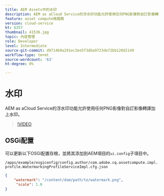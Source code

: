 ```yaml
---
title: AEM Assets中的水印
description: AEM as aCloud Service的浮水印功能允許使用任何PNG影像對自訂影像轉譯加上水印。
feature: asset compute微服務
version: cloud-service
kt: 6357
thumbnail: 41536.jpg
topic: 內容管理
role: Developer
level: Intermediate
source-git-commit: d9714b9a291ec3ee5f3dba9723de72bb120d2149
workflow-type: tm+mt
source-wordcount: '63'
ht-degree: 0%

---
```



# 水印

AEM as aCloud Service的浮水印功能允許使用任何PNG影像對自訂影像轉譯加上水印。

>[!VIDEO](https://video.tv.adobe.com/v/41536/?quality=12&learn=on)

## OSGi配置

可以更新以下OSGi配置存根，並將其添加到AEM項目的`ui.config`子項目中。

`/apps/example/osgiconfig/config.author/com.adobe.cq.assetcompute.impl.profile.WatermarkingProfileServiceImpl.cfg.json`

```json
{
    "watermark": "/content/dam/path/to/watermark.png",
     "scale": 1.0
}
```
